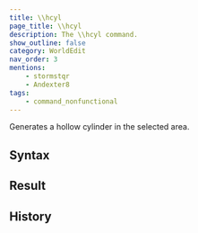 ```yaml
---
title: \\hcyl
page_title: \\hcyl
description: The \\hcyl command.
show_outline: false
category: WorldEdit
nav_order: 3
mentions:
    - stormstqr
    - Andexter8
tags:
    - command_nonfunctional
---
```


Generates a hollow cylinder in the selected area.

<CommandDetailsTable
    name="\\hcyl"
    :categories="[
        'system', 'world', 'server', 'worldedit'
    ]"
    :requiredTags="[
        'canUseChatCommands'
    ]"
    ultraSecurityModeSecurityLevel="WorldEdit"
    version="0.0.0"
    :undoSupported="-2"
    :functional="false"
    :deprecated="false"
/>

## Syntax

## Result

<template-EmptySection />

## History

<template-EmptySection />
